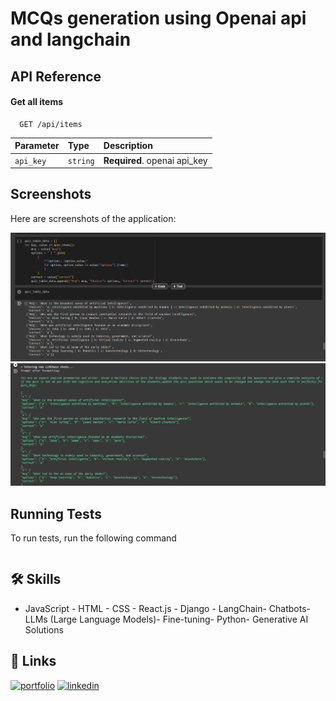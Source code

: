 
# MCQs generation using Openai api and langchain



## API Reference

#### Get all items

```http
  GET /api/items
```

| Parameter | Type     | Description                |
| :-------- | :------- | :------------------------- |
| `api_key` | `string` | **Required**. openai api_key |


## Screenshots

Here are screenshots of the application:

![App Screenshot 1](https://raw.githubusercontent.com/atta541/mcqgen_langchain_agent/main/Screenshot%202024-07-25%20184422.png)
![App Screenshot 2](https://raw.githubusercontent.com/atta541/mcqgen_langchain_agent/main/Screenshot%202024-07-25%20184434.png)



## Running Tests

To run tests, run the following command

```put openai api key and run all the cells
```

## 🛠 Skills

- JavaScript - HTML - CSS - React.js - Django - LangChain- Chatbots- LLMs (Large Language Models)- Fine-tuning- Python- Generative AI Solutions
## 🔗 Links

[![portfolio](https://img.shields.io/badge/my_portfolio-000?style=for-the-badge&logo=ko-fi&logoColor=white)](https://atta-ur-rehman.vercel.app/)
[![linkedin](https://img.shields.io/badge/linkedin-0A66C2?style=for-the-badge&logo=linkedin&logoColor=white)](https://www.linkedin.com/in/atta-ur-rehman-4104b1181/)

